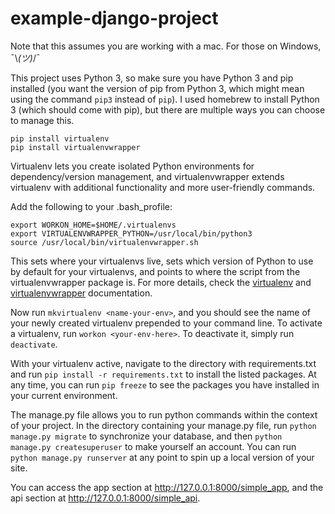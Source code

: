 # example-django-project

Note that this assumes you are working with a mac. For those on Windows, ¯\\_(ツ)_/¯

This project uses Python 3, so make sure you have Python 3 and pip installed (you want the version of pip from Python 3, which might mean using the command ```pip3``` instead of ```pip```). I used homebrew to install Python 3 (which should come with pip), but there are multiple ways you can choose to manage this.

```
pip install virtualenv
pip install virtualenvwrapper
```

Virtualenv lets you create isolated Python environments for dependency/version management, and virtualenvwrapper extends virtualenv with additional functionality and more user-friendly commands.

Add the following to your .bash_profile:
```
export WORKON_HOME=$HOME/.virtualenvs
export VIRTUALENVWRAPPER_PYTHON=/usr/local/bin/python3
source /usr/local/bin/virtualenvwrapper.sh
```

This sets where your virtualenvs live, sets which version of Python to use by default for your virtualenvs, and points to where the script from the virtualenvwrapper package is. For more details, check the [virtualenv](https://virtualenv.pypa.io/en/stable/) and [virtualenvwrapper](https://virtualenvwrapper.readthedocs.io/en/latest/index.html) documentation.

Now run ```mkvirtualenv <name-your-env>```, and you should see the name of your newly created virtualenv prepended to your command line. To activate a virtualenv, run ```workon <your-env-here>```. To deactivate it, simply run ```deactivate```.

With your virtualenv active, navigate to the directory with requirements.txt and run ```pip install -r requirements.txt``` to install the listed packages. At any time, you can run ```pip freeze``` to see the packages you have installed in your current environment.

The manage.py file allows you to run python commands within the context of your project. In the directory containing your manage.py file, run ```python manage.py migrate``` to synchronize your database, and then ```python manage.py createsuperuser``` to make yourself an account. You can run ```python manage.py runserver``` at any point to spin up a local version of your site.

You can access the app section at http://127.0.0.1:8000/simple_app, and the api section at http://127.0.0.1:8000/simple_api.